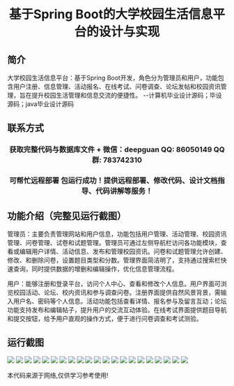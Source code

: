 <p><h1 align="center">基于Spring Boot的大学校园生活信息平台的设计与实现</h1></p>

## 简介
大学校园生活信息平台：基于Spring Boot开发，角色分为管理员和用户，功能包含用户注册、信息管理、活动报名、在线考试、问卷调查、论坛发帖和校园资讯管理，旨在提升校园生活管理和信息交流的便捷性。    --计算机毕业设计源码；毕设源码；java毕业设计源码


## 联系方式
<p><h3 align="center">获取完整代码与数据库文件 + 微信：deepguan QQ: 86050149 QQ群: 783742310</h3></p>
<p><h3 align="center">可帮忙远程部署 包运行成功！提供远程部署、修改代码、设计文档指导、代码讲解等服务！</h3></p>

## 功能介绍（完整见运行截图）
管理员：主要负责管理网站和用户信息，功能包括用户管理、活动管理、校园资讯管理、问卷管理、试卷和试题管理。管理员可通过左侧导航栏访问各功能模块，查看或编辑用户详情、活动信息、发布和管理校园资讯。问卷和试题管理允许创建、修改、和删除问卷，设置题目类型和分数。管理界面简洁明了，支持通过搜索栏快速查询，同时提供数据的增删和编辑操作，优化信息管理流程。

用户：能够注册和登录平台，访问个人中心、查看和修改个人信息。用户界面可浏览校园活动、论坛、校内资讯和参与调查问卷。注册界面提供自然风景背景，需输入用户名、密码等个人信息。活动功能包括查看详情、报名参与及留言互动；论坛功能支持发布和编辑帖子，提升用户的交流互动体验。在线考试界面提供题目导航和提交按钮，给予用户直观的操作方式，便于进行问卷调查和考试测验。


## 运行截图
![](https://bs-1329754181.cos.ap-shanghai.myqcloud.com/spring/CampusLifePlatformDesignAndImplementation/img/001.jpg)
![](https://bs-1329754181.cos.ap-shanghai.myqcloud.com/spring/CampusLifePlatformDesignAndImplementation/img/002.jpg)
![](https://bs-1329754181.cos.ap-shanghai.myqcloud.com/spring/CampusLifePlatformDesignAndImplementation/img/003.jpg)
![](https://bs-1329754181.cos.ap-shanghai.myqcloud.com/spring/CampusLifePlatformDesignAndImplementation/img/004.jpg)
![](https://bs-1329754181.cos.ap-shanghai.myqcloud.com/spring/CampusLifePlatformDesignAndImplementation/img/005.jpg)
![](https://bs-1329754181.cos.ap-shanghai.myqcloud.com/spring/CampusLifePlatformDesignAndImplementation/img/006.jpg)
![](https://bs-1329754181.cos.ap-shanghai.myqcloud.com/spring/CampusLifePlatformDesignAndImplementation/img/007.jpg)
![](https://bs-1329754181.cos.ap-shanghai.myqcloud.com/spring/CampusLifePlatformDesignAndImplementation/img/008.jpg)
![](https://bs-1329754181.cos.ap-shanghai.myqcloud.com/spring/CampusLifePlatformDesignAndImplementation/img/009.jpg)
![](https://bs-1329754181.cos.ap-shanghai.myqcloud.com/spring/CampusLifePlatformDesignAndImplementation/img/010.jpg)
![](https://bs-1329754181.cos.ap-shanghai.myqcloud.com/spring/CampusLifePlatformDesignAndImplementation/img/011.jpg)
![](https://bs-1329754181.cos.ap-shanghai.myqcloud.com/spring/CampusLifePlatformDesignAndImplementation/img/012.jpg)
![](https://bs-1329754181.cos.ap-shanghai.myqcloud.com/spring/CampusLifePlatformDesignAndImplementation/img/013.jpg)
![](https://bs-1329754181.cos.ap-shanghai.myqcloud.com/spring/CampusLifePlatformDesignAndImplementation/img/014.jpg)
![](https://bs-1329754181.cos.ap-shanghai.myqcloud.com/spring/CampusLifePlatformDesignAndImplementation/img/015.jpg)
![](https://bs-1329754181.cos.ap-shanghai.myqcloud.com/spring/CampusLifePlatformDesignAndImplementation/img/016.jpg)
![](https://bs-1329754181.cos.ap-shanghai.myqcloud.com/spring/CampusLifePlatformDesignAndImplementation/img/017.jpg)
![](https://bs-1329754181.cos.ap-shanghai.myqcloud.com/spring/CampusLifePlatformDesignAndImplementation/img/018.jpg)
![](https://bs-1329754181.cos.ap-shanghai.myqcloud.com/spring/CampusLifePlatformDesignAndImplementation/img/019.jpg)
![](https://bs-1329754181.cos.ap-shanghai.myqcloud.com/spring/CampusLifePlatformDesignAndImplementation/img/020.jpg)
![](https://bs-1329754181.cos.ap-shanghai.myqcloud.com/spring/CampusLifePlatformDesignAndImplementation/img/021.jpg)

<p>本代码来源于网络,仅供学习参考使用!</p>
